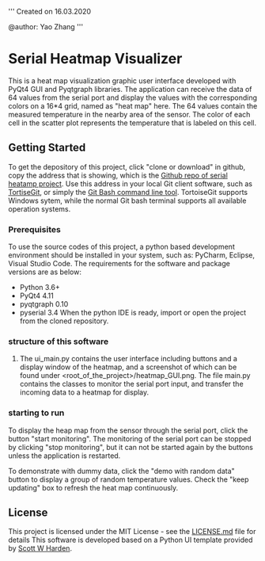 '''
Created on 16.03.2020

@author: Yao Zhang
'''
# Serial Heatmap Visualizer 
This is a heat map visualization graphic user interface developed with PyQt4 GUI and Pyqtgraph libraries. The application
 can receive the data of 64 values from the serial port and display the values with the corresponding colors on a 16*4 grid,
  named as "heat map" here. The 64 values contain the measured temperature in the nearby area of the sensor. The color of 
  each cell in the scatter plot represents the temperature that is labeled on this cell. 

## Getting Started
To get the depository of this project, click "clone or download" in github, copy the address that is showing, which is 
the [Github repo of serial heatamp project](https://github.com/yancy-zh/serialHeatmap.git). Use this address in your 
local Git client software, such as [TortiseGit](https://tortoisegit.org/download/), or simply the [Git Bash command line tool](https://git-scm.com/downloads).
TortoiseGit supports Windows sytem, while the normal Git bash terminal supports all available operation systems. 

### Prerequisites
To use the source codes of this project, a python based development environment should be installed in your system, such
 as: PyCharm, Eclipse, Visual Studio Code. 
 The requirements for the software and package versions are as below:
 - Python 3.6+
 - PyQt4 4.11
 - pyqtgraph 0.10
 - pyserial 3.4
 When the python IDE is ready, import or open the project from the cloned repository. 
### structure of this software
1. The ui_main.py contains the user interface including buttons and a display window of the heatmap, and a screenshot of
which can be found under <root_of_the_project>/heatmap_GUI.png. The file main.py contains the classes to monitor the serial
 port input, and transfer the incoming data to a heatmap for display.  
### starting to run
To display the heap map from the sensor through the serial port, click the button "start monitoring". The monitoring of 
the serial port can be stopped by clicking "stop monitoring", but it can not be started again by the buttons unless the 
application is restarted. 

To demonstrate with dummy data, click the "demo with random data" button to display a group of random temperature values.
 Check the "keep updating" box to refresh the heat map continuously.
## License
This project is licensed under the MIT License - see the [LICENSE.md](LICENSE.md) file for details
This software is developed based on a Python UI template provided by [Scott W Harden](https://www.swharden.com/wp/home/). 